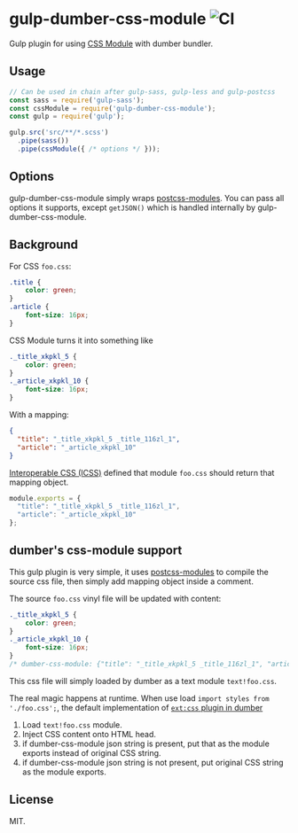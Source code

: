# gulp-dumber-css-module ![CI](https://github.com/dumberjs/gulp-dumber-css-module/workflows/CI/badge.svg)

Gulp plugin for using [CSS Module](https://github.com/css-modules/css-modules) with dumber bundler.

## Usage

```js
// Can be used in chain after gulp-sass, gulp-less and gulp-postcss
const sass = require('gulp-sass');
const cssModule = require('gulp-dumber-css-module');
const gulp = require('gulp');

gulp.src('src/**/*.scss')
  .pipe(sass())
  .pipe(cssModule({ /* options */ }));
```

## Options

gulp-dumber-css-module simply wraps [postcss-modules](https://github.com/css-modules/postcss-modules). You can pass all options it supports, except `getJSON()` which is handled internally by gulp-dumber-css-module.


## Background

For CSS `foo.css`:

```css
.title {
    color: green;
}
.article {
    font-size: 16px;
}
```

CSS Module turns it into something like

```css
._title_xkpkl_5 {
    color: green;
}
._article_xkpkl_10 {
    font-size: 16px;
}
```

With a mapping:
```json
{
  "title": "_title_xkpkl_5 _title_116zl_1",
  "article": "_article_xkpkl_10"
}
```

[Interoperable CSS (ICSS)](https://github.com/css-modules/icss) defined that module `foo.css` should return that mapping object.

```js
module.exports = {
  "title": "_title_xkpkl_5 _title_116zl_1",
  "article": "_article_xkpkl_10"
};
```

## dumber's css-module support

This gulp plugin is very simple, it uses [postcss-modules](https://github.com/css-modules/postcss-modules) to compile the source css file, then simply add mapping object inside a comment.

The source `foo.css` vinyl file will be updated with content:

```css
._title_xkpkl_5 {
    color: green;
}
._article_xkpkl_10 {
    font-size: 16px;
}
/* dumber-css-module: {"title": "_title_xkpkl_5 _title_116zl_1", "article": "_article_xkpkl_10"} */
```

This css file will simply loaded by dumber as a text module `text!foo.css`.

The real magic happens at runtime.
When use load `import styles from './foo.css';`, the default implementation of [`ext:css` plugin in dumber](https://github.com/dumberjs/dumber/blob/master/lib/inject-css.js)

1. Load `text!foo.css` module.
2. Inject CSS content onto HTML head.
3. if dumber-css-module json string is present, put that as the module exports instead of original CSS string.
4. if dumber-css-module json string is not present, put original CSS string as the module exports.

## License

MIT.
